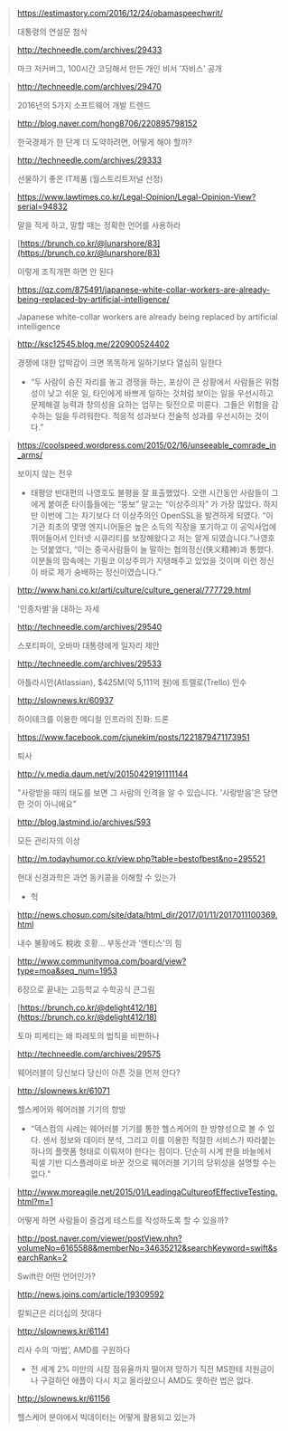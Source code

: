 > https://estimastory.com/2016/12/24/obamaspeechwrit/
>
> 대통령의 연설문 첨삭
>

> http://techneedle.com/archives/29433
>
> 마크 저커버그, 100시간 코딩해서 만든 개인 비서 ‘자비스’ 공개
>

> http://techneedle.com/archives/29470
>
> 2016년의 5가지 소프트웨어 개발 트렌드
>

> http://blog.naver.com/hong8706/220895798152
>
> 한국경제가 한 단계 더 도약하려면, 어떻게 해야 할까?
>

> http://techneedle.com/archives/29333
>
> 선물하기 좋은 IT제품 (월스트리트저널 선정)
>

> https://www.lawtimes.co.kr/Legal-Opinion/Legal-Opinion-View?serial=94832
>
> 말을 적게 하고, 말할 때는 정확한 언어를 사용하라
>

> [https://brunch.co.kr/@lunarshore/83](https://brunch.co.kr/@lunarshore/83)
>
> 이렇게 조직개편 하면 안 된다
>

> https://qz.com/875491/japanese-white-collar-workers-are-already-being-replaced-by-artificial-intelligence/
>
> Japanese white-collar workers are already being replaced by artificial intelligence
>

> http://ksc12545.blog.me/220900524402
>
> 경쟁에 대한 압박감이 크면 똑똑하게 일하기보다 열심히 일한다
>
> - “두 사람이 승진 자리를 놓고 경쟁을 하는, 포상이 큰 상황에서 사람들은 위험성이 낮고 쉬운 일, 타인에게 바쁘게 일하는 것처럼 보이는 일을 우선시하고 문제해결 능력과 창의성을 요하는 업무는 뒷전으로 미룬다. 그들은 위험을 감수하는 일을 두려워한다. 적응적 성과보다 전술적 성과를 우선시하는 것이다.”
>

> https://coolspeed.wordpress.com/2015/02/16/unseeable_comrade_in_arms/
>
> 보이지 않는 전우
>
> - 태평양 반대편의 나영호도 불평을 잘 표출했었다. 오랜 시간동안 사람들이 그에게 붙여준 타이틀들에는 “뚱보” 말고는 “이상주의자” 가 가장 많았다. 하지만 이번에 그는 자기보다 더 이상주의인 OpenSSL을 발견하게 되였다. “이 기관 최초의 몇명 엔지니어들은 높은 소득의 직장을 포기하고 이 공익사업에 뛰어들어서 인터넷 시큐리티를 보장해왔다고 저는 알게 되였습니다.”나영호는 덧붙였다, “이는 중국사람들이 늘 말하는 협의정신(侠义精神)과 통했다. 이분들의 맘속에는 기필코 이상주의가 지탱해주고 있었을 것이며 이런 정신이 바로 제가 숭배하는 정신이였습니다.”
>

> http://www.hani.co.kr/arti/culture/culture_general/777729.html
>
> '인종차별'을 대하는 자세
>

> http://techneedle.com/archives/29540
>
> 스포티파이, 오바마 대통령에게 일자리 제안
>

> http://techneedle.com/archives/29533
>
> 아틀라시안(Atlassian), $425M(약 5,111억 원)에 트렐로(Trello) 인수
>

> http://slownews.kr/60937
>
> 하이테크를 이용한 메디컬 인프라의 진화: 드론
>

> https://www.facebook.com/cjunekim/posts/1221879471173951
>
> 퇴사
>

> http://v.media.daum.net/v/20150429191111144
>
> "사랑받을 때의 태도를 보면 그 사람의 인격을 알 수 있습니다. '사랑받음'은 당연한 것이 아니에요”
>

> http://blog.lastmind.io/archives/593
>
> 모든 관리자의 이상
>

> http://m.todayhumor.co.kr/view.php?table=bestofbest&no=295521
>
> 현대 신경과학은 과연 동키콩을 이해할 수 있는가
>
> - 헉
>

> http://news.chosun.com/site/data/html_dir/2017/01/11/2017011100369.html
>
> 내수 불황에도 稅收 호황… 부동산과 '엔티스'의 힘
>

> http://www.communitymoa.com/board/view?type=moa&seq_num=1953
>
> 6장으로 끝내는 고등학교 수학공식 큰그림
>

> [https://brunch.co.kr/@delight412/18](https://brunch.co.kr/@delight412/18)
>
> 토마 피케티는 왜 파레토의 법칙을 비판하나
>

> http://techneedle.com/archives/29575
>
> 웨어러블이 당신보다 당신이 아픈 것을 먼저 안다?
>

> http://slownews.kr/61071
>
> 헬스케어와 웨어러블 기기의 향방
>
> - “덱스컴의 사례는 웨어러블 기기를 통한 헬스케어의 한 방향성으로 볼 수 있다. 센서 정보와 데이터 분석, 그리고 이를 이용한 적절한 서비스가 따라붙는 하나의 플랫폼 형태로 이뤄져야 한다는 점이다. 단순히 시계 판을 바늘에서 픽셀 기반 디스플레이로 바꾼 것으로 웨어러블 기기의 당위성을 설명할 수는 없다."
>

> http://www.moreagile.net/2015/01/LeadingaCultureofEffectiveTesting.html?m=1
>
> 어떻게 하면 사람들이 즐겁게 테스트를 작성하도록 할 수 있을까?
>

> http://post.naver.com/viewer/postView.nhn?volumeNo=6165588&memberNo=34635212&searchKeyword=swift&searchRank=2
>
> Swift란 어떤 언어인가?
>

> http://news.joins.com/article/19309592
>
> 칼퇴근은 리더십의 잣대다
>

> http://slownews.kr/61141
>
> 리사 수의 ‘마법’, AMD를 구원하다
>
> - 전 세계 2% 미만의 시장 점유율까지 떨어져 망하기 직전 MS한테 지원금이나 구걸하던 애플이 다시 치고 올라왔으니 AMD도 못하란 법은 없다.
>

> http://slownews.kr/61156
>
> 헬스케어 분야에서 빅데이터는 어떻게 활용되고 있는가